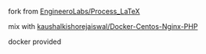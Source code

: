 fork from [EngineeroLabs/Process_LaTeX](https://github.com/EngineeroLabs/Process_LaTeX)

mix with [kaushalkishorejaiswal/Docker-Centos-Nginx-PHP](https://github.com/kaushalkishorejaiswal/Docker-Centos-Nginx-PHP)

docker provided